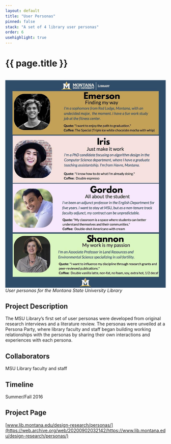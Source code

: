 ```yaml
---
layout: default
title: "User Personas"
pinned: false
stack: "A set of 4 library user personas" 
order: 6
usehighlight: true
---
```



# {{ page.title }}

<br>

<img style="display: block;" class="img-fluid" src="/assets/img/msu_library_persona_all.jpg" alt="user personas overview">
<em>User personas for the Montana State University Library</em>

## Project Description
The MSU Library’s first set of user personas were developed from original research interviews and a literature review. The personas were unveiled at a Persona Party, where library faculty and staff began building working relationships with the personas by sharing their own interactions and experiences with each persona.

## Collaborators
MSU Library faculty and staff

## Timeline
Summer/Fall 2016

## Project Page
[www.lib.montana.edu/design-research/personas/](https://web.archive.org/web/20200902032142/https://www.lib.montana.edu/design-research/personas/)
